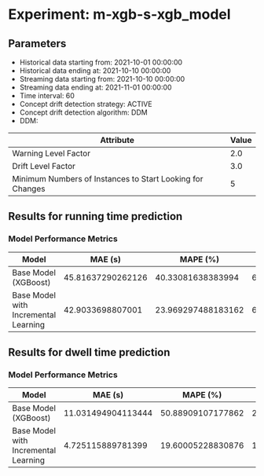 
# Experiment: m-xgb-s-xgb_model

## Parameters
- Historical data starting from: 2021-10-01 00:00:00
- Historical data ending at: 2021-10-10 00:00:00
- Streaming data starting from: 2021-10-10 00:00:00
- Streaming data ending at: 2021-11-01 00:00:00
- Time interval: 60
- Concept drift detection strategy: ACTIVE
- Concept drift detection algorithm: DDM
- DDM:

| Attribute | Value |
|---|---|
| Warning Level Factor | 2.0 |
| Drift Level Factor | 3.0 |
| Minimum Numbers of Instances to Start Looking for Changes | 5 |


## Results for running time prediction
### Model Performance Metrics
| Model                               | MAE (s)   | MAPE (%)   | RMSE (s)   |
|-------------------------------------|-----------|------------|------------|
| Base Model (XGBoost)                 | 45.81637290262126 | 40.33081638383994 | 65.506660659676 |
| Base Model with Incremental Learning | 42.9033698807001      | 23.969297488183162      | 65.63694686187527      |

## Results for dwell time prediction
### Model Performance Metrics
| Model                               | MAE (s)   | MAPE (%)   | RMSE (s)   |
|-------------------------------------|-----------|------------|------------|
| Base Model (XGBoost)                 | 11.031494904113444 | 50.88909107177862 | 20.646408296378063 |
| Base Model with Incremental Learning | 4.725115889781399      | 19.60005228830876      | 13.22807286305842      |

    